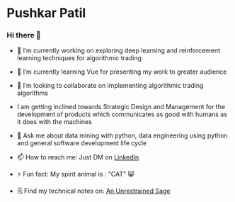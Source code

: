 # Pushkar Patil

### Hi there 👋


- 🔭 I’m currently working on exploring deep learning and reinforcement learning techniques for algorithmic trading


- 🌱 I’m currently learning Vue for presenting my work to greater audience


- 👯 I’m looking to collaborate on implementing algorithmic trading algorithms


- I am getting inclined towards Strategic Design and Management for the development of products which communicates as good with humans as it does with the machines


- 💬 Ask me about data mining with python, data engineering using python and general software development life cycle


- 📫 How to reach me: Just DM on [LinkedIn](https://www.linkedin.com/in/patilpushkarp/)


- ⚡ Fun fact: My spirit animal is : "CAT" 😸

- 🗒 Find my technical notes on: [An Unrestrained Sage](https://patilpushkarp.gitbook.io/sage/)
